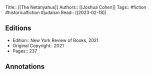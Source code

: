 Title:: [[The Netanyahus]]
Authors:: [[Joshua Cohen]]
Tags:: #fiction #historicalfiction #judaism 
Read:: [[2023-02-18]]

## Editions
- Edition:: New York Review of Books, 2021
- Original Copyright:: 2021
- Pages:: 237

## Annotations
